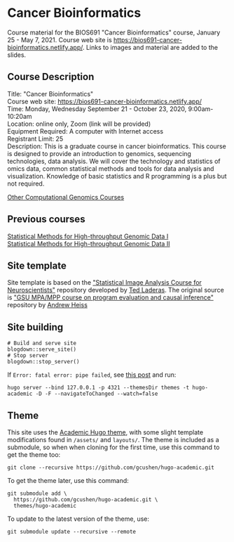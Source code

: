 # Cancer Bioinformatics

Course material for the BIOS691 "Cancer Bioinformatics" course, January 25 - May 7, 2021. Course web site is https://bios691-cancer-bioinformatics.netlify.app/. Links to images and material are added to the slides. 

## Course Description

Title: "Cancer Bioinformatics"   
Course web site: https://bios691-cancer-bioinformatics.netlify.app/   
Time: Monday, Wednesday September 21 - October 23, 2020, 9:00am-10:20am    
Location: online only, Zoom (link will be provided)   
Equipment Required:  A computer with Internet access  
Registrant Limit: 25    
Description: This is a graduate course in cancer bioinformatics. This course is designed to provide an introduction to genomics, sequencing technologies, data analysis. We will cover the technology and statistics of omics data, common statistical methods and tools for data analysis and visualization. Knowledge of basic statistics and R programming is a plus but not required.  

[Other Computational Genomics Courses](https://bios691-cancer-bioinformatics.netlify.app/reading/)

## Previous courses

[Statistical Methods for High-throughput Genomic Data I](https://mdozmorov.github.io/BIOS567.2018/)  
[Statistical Methods for High-throughput Genomic Data II](https://mdozmorov.github.io/BIOS668.2018/)

## Site template

Site template is based on the ["Statistical Image Analysis Course for Neuroscientists"](https://github.com/laderast/stats_for_neuroscientists) repository developed by [Ted Laderas](https://laderast.github.io/). The original source is ["GSU MPA/MPP course on program evaluation and causal inference"](https://github.com/andrewheiss/evalsp20.classes.andrewheiss.com) repository by [Andrew Heiss](https://www.andrewheiss.com/)

## Site building 

```
# Build and serve site
blogdown::serve_site()
# Stop server
blogdown::stop_server()
```

If `Error: fatal error: pipe failed`, see [this post](https://discourse.gohugo.io/t/hugo-is-crashing-upon-start-of-hugo-server-d-when-serving-a-lot-of-images/28540/3) and run:
```
hugo server --bind 127.0.0.1 -p 4321 --themesDir themes -t hugo-academic -D -F --navigateToChanged --watch=false
```

## Theme

This site uses the [Academic Hugo theme](https://sourcethemes.com/academic/), with some slight template modifications found in `/assets/` and `layouts/`. The theme is included as a submodule, so when when cloning for the first time, use this command to get the theme too:

    git clone --recursive https://github.com/gcushen/hugo-academic.git

To get the theme later, use this command:

    git submodule add \
      https://github.com/gcushen/hugo-academic.git \
      themes/hugo-academic

To update to the latest version of the theme, use:

    git submodule update --recursive --remote
